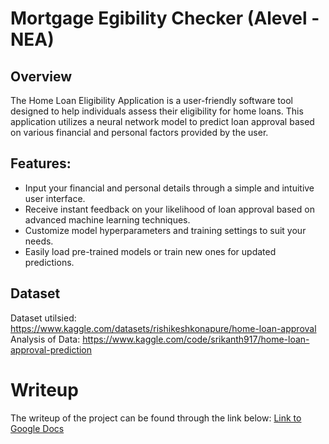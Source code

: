 # Mortgage Egibility Checker (Alevel - NEA)

## Overview

The Home Loan Eligibility Application is a user-friendly software tool designed to help individuals assess their eligibility for home loans. This application utilizes a neural network model to predict loan approval based on various financial and personal factors provided by the user.

## Features:
- Input your financial and personal details through a simple and intuitive user interface.
- Receive instant feedback on your likelihood of loan approval based on advanced machine learning techniques.
- Customize model hyperparameters and training settings to suit your needs.
- Easily load pre-trained models or train new ones for updated predictions.

## Dataset
Dataset utilsied: https://www.kaggle.com/datasets/rishikeshkonapure/home-loan-approval
Analysis of Data: https://www.kaggle.com/code/srikanth917/home-loan-approval-prediction

# Writeup
The writeup of the project can be found through the link below:
[Link to Google Docs](https://docs.google.com/document/d/1xA49kCK2PhU2wJdTIZVXej3GhVxwas2FEf1vbJrNt7Y/edit?usp=sharing)
